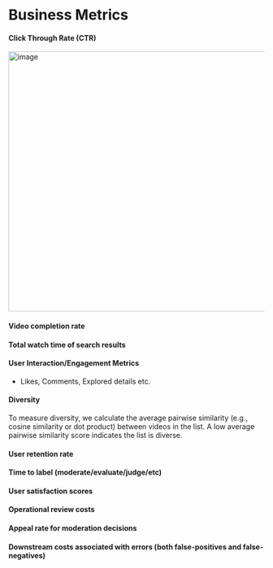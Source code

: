 # Business Metrics
#### Click Through Rate (CTR)
<img width="512" alt="image" src="https://github.com/user-attachments/assets/0b30f2ff-0aa3-4bef-a48f-da8f6fa3e867" />

#### Video completion rate
#### Total watch time of search results

#### User Interaction/Engagement Metrics
* Likes, Comments, Explored details etc.

#### Diversity
To measure diversity, we calculate the average pairwise similarity (e.g., cosine similarity or dot product) between videos in the list. A low average pairwise similarity score indicates the list is diverse.

#### User retention rate
#### Time to label (moderate/evaluate/judge/etc)
#### User satisfaction scores
#### Operational review costs
#### Appeal rate for moderation decisions
#### Downstream costs associated with errors (both false-positives and false-negatives)
